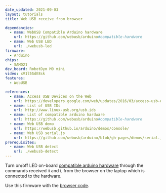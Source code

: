 ```yaml
---
date_updated: 2021-09-03
layout: tutorials
title: Web USB receive from browser

dependancies:
  - name: WebUSB Compatible Arduino hardware
    url: https://github.com/webusb/arduino#compatible-hardware
  - name: Web USB LED
    url: ./webusb-led
firmware:
  - Arduino
chips:
  - SAMD21
dev_board: RobotDyn M0 mini
video: xV1l5SdE8sk
features:
  - WebUSB

references:
  - name: Access USB Devices on the Web
    url: https://developers.google.com/web/updates/2016/03/access-usb-devices-on-the-web
  - name: List of USB IDs
    url: http://www.linux-usb.org/usb.ids
  - name: List of compatible arduino hardware
    url: https://github.com/webusb/arduino#compatible-hardware
  - name: Web USB demo
    url: https://webusb.github.io/arduino/demos/console/
  - name: Web USB serial.js
    url: https://github.com/webusb/arduino/blob/gh-pages/demos/serial.js
prerequisites:
  - name: Web USB detect
    url: ./webusb-detect
---
```


Turn on/off LED on-board [compatible arduino hardware](https://github.com/webusb/arduino#compatible-hardware) through the commands received `H` and `L` from the browser on the laptop which is connected to the hardware.

Use this firmware with the [browser code](./webusb-led).
